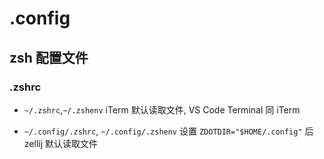 # .config

## zsh 配置文件

### .zshrc

- `~/.zshrc`,`~/.zshenv`
    iTerm 默认读取文件, VS Code Terminal 同 iTerm

- `~/.config/.zshrc`, `~/.config/.zshenv`
    设置 `ZDOTDIR="$HOME/.config"` 后 zellij 默认读取文件
